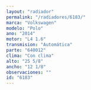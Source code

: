 ```yaml
---
layout: "radiador"
permalink: "/radiadores/6183/"
marca: "Volkswagen"
modelo: "Polo"
ano: "2014"
motor: "L4 1.6"
transmision: "Automática"
parte: "640012"
clima: "Con clima"
alto: "25 5/8"
ancho: "12 1/8"
observaciones: ""
id: "6183"
---
```


